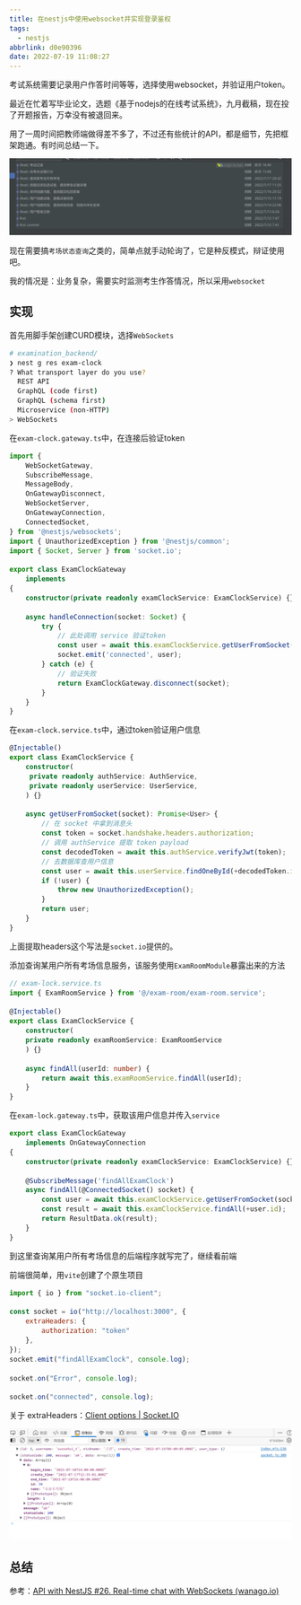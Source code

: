 ```yaml
---
title: 在nestjs中使用websocket并实现登录鉴权
tags:
  - nestjs
abbrlink: d0e90396
date: 2022-07-19 11:08:27
---
```


考试系统需要记录用户作答时间等等，选择使用websocket，并验证用户token。



<!--more-->

最近在忙着写毕业论文，选题《基于nodejs的在线考试系统》，九月截稿，现在投了开题报告，万幸没有被退回来。

用了一周时间把教师端做得差不多了，不过还有些统计的API，都是细节，先把框架跑通。有时间总结一下。

![image-20220719112455264](在nestjs中使用websocket并实现登录鉴权/image-20220719112455264.png)

现在需要搞`考场状态查询`之类的，简单点就手动轮询了，它是种反模式，辩证使用吧。

我的情况是：业务复杂，需要实时监测考生作答情况，所以采用`websocket`





## 实现

首先用脚手架创建CURD模块，选择`WebSockets`

```bash
# examination_backend/
❯ nest g res exam-clock
? What transport layer do you use?
  REST API
  GraphQL (code first)
  GraphQL (schema first)
  Microservice (non-HTTP)
> WebSockets
```

在`exam-clock.gateway.ts`中，在连接后验证token

```typescript
import {
    WebSocketGateway,
    SubscribeMessage,
    MessageBody,
    OnGatewayDisconnect,
    WebSocketServer,
    OnGatewayConnection,
    ConnectedSocket,
} from '@nestjs/websockets';
import { UnauthorizedException } from '@nestjs/common';
import { Socket, Server } from 'socket.io';

export class ExamClockGateway
    implements 
{
    constructor(private readonly examClockService: ExamClockService) {}

    async handleConnection(socket: Socket) {
        try {
            // 此处调用 service 验证token
            const user = await this.examClockService.getUserFromSocket(socket);
            socket.emit('connected', user);
        } catch (e) {
            // 验证失败
            return ExamClockGateway.disconnect(socket);
        }
    }
}
```

在`exam-clock.service.ts`中，通过token验证用户信息

```typescript
@Injectable()
export class ExamClockService {
    constructor(
     private readonly authService: AuthService,
     private readonly userService: UserService,
    ) {}

    async getUserFromSocket(socket): Promise<User> {
        // 在 socket 中拿到消息头
        const token = socket.handshake.headers.authorization;
        // 调用 authService 提取 token payload
        const decodedToken = await this.authService.verifyJwt(token);
        // 去数据库查用户信息
        const user = await this.userService.findOneById(+decodedToken.id);
        if (!user) {
            throw new UnauthorizedException();
        }
        return user;
    }
}
```

上面提取headers这个写法是`socket.io`提供的。

添加查询某用户所有考场信息服务，该服务使用`ExamRoomModule`暴露出来的方法

```typescript
// exam-lock.service.ts
import { ExamRoomService } from '@/exam-room/exam-room.service';

@Injectable()
export class ExamClockService {
    constructor(
    private readonly examRoomService: ExamRoomService
    ) {}

    async findAll(userId: number) {
        return await this.examRoomService.findAll(userId);
    }
}
```

在`exam-lock.gateway.ts`中，获取该用户信息并传入`service`

```typescript
export class ExamClockGateway
    implements OnGatewayConnection
{
    constructor(private readonly examClockService: ExamClockService) {}

    @SubscribeMessage('findAllExamClock')
    async findAll(@ConnectedSocket() socket) {
        const user = await this.examClockService.getUserFromSocket(socket);
        const result = await this.examClockService.findAll(+user.id);
        return ResultData.ok(result);
    }
}

```

到这里查询某用户所有考场信息的后端程序就写完了，继续看前端

前端很简单，用`vite`创建了个原生项目

```javascript
import { io } from "socket.io-client";

const socket = io("http://localhost:3000", {
    extraHeaders: {
        authorization: "token"
    },
});
socket.emit("findAllExamClock", console.log);

socket.on("Error", console.log);

socket.on("connected", console.log);
```

关于 extraHeaders：[Client options | Socket.IO](https://socket.io/docs/v4/client-options/#extraheaders)



![image-20220719120942731](在nestjs中使用websocket并实现登录鉴权/image-20220719120942731.png)

## 总结

参考：[API with NestJS #26. Real-time chat with WebSockets (wanago.io)](https://wanago.io/2021/01/25/api-nestjs-chat-websockets/)